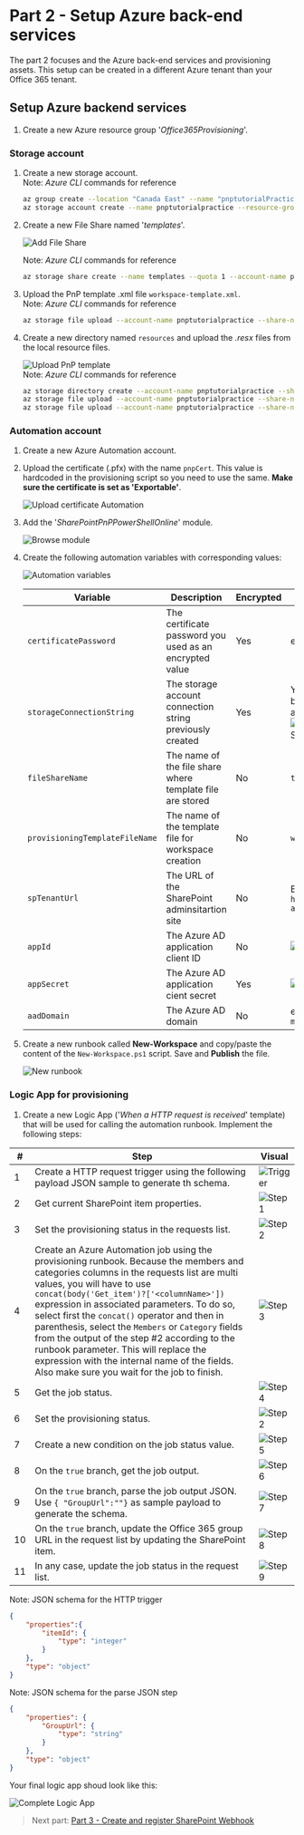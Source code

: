 # Part 2 - Setup Azure back-end services

The part 2 focuses and the Azure back-end services and provisioning assets. This setup can be created in a different Azure tenant than your Office 365 tenant.

## Setup Azure backend services

1. Create a new Azure resource group '_Office365Provisioning_'.

### Storage account

1. Create a new storage account.  
    Note: _Azure CLI_ commands for reference
    ```bash
    az group create --location "Canada East" --name "pnptutorialPractice"
    az storage account create --name pnptutorialpractice --resource-group "pnptutorialPractice" --location "Canada East" --sku Standard_LRS --kind StorageV2
    ```
1. Create a new File Share named '_templates_'.

    ![Add File Share](../images/file_share.png)  

    Note: _Azure CLI_ commands for reference
    ```bash
    az storage share create --name templates --quota 1 --account-name pnptutorialpractice
    ```

1. Upload the PnP template .xml file `workspace-template.xml`.  
    Note: _Azure CLI_ commands for reference
    ```bash
    az storage file upload --account-name pnptutorialpractice --share-name "templates" --source ./templates/workspace-template.xml --path workspace-template.xml
    ```

1. Create a new directory named `resources` and upload the _.resx_ files from the local resource files.

    ![Upload PnP template](../images/upload_template.png)  
    Note: _Azure CLI_ commands for reference
    ```bash
    az storage directory create --account-name pnptutorialpractice --share-name templates --name resources
    az storage file upload --account-name pnptutorialpractice --share-name "templates" --source ./templates/resources/pnp-workspace-en-us.resx --path resources/pnp-workspace-en-us.resx
    az storage file upload --account-name pnptutorialpractice --share-name "templates" --source ./templates/resources/pnp-workspace-fr-fr.resx --path resources/pnp-workspace-fr-fr.resx
    ```

### Automation account

1. Create a new Azure Automation account.

1. Upload the certificate (.pfx) with the name `pnpCert`. This value is hardcoded in the provisioning script so you need to use the same. **Make sure the certificate is set as 'Exportable'**.

    ![Upload certificate Automation](../images/upload_cert_automation.png)

1. Add the '_SharePointPnPPowerShellOnline_' module.

    ![Browse module](../images/browse_modules.png)

1. Create the following automation variables with corresponding values:

    ![Automation variables](../images/automation_variables.png)

    | Variable | Description | Encrypted | Value |
    | -------- | ----- | ----- | ------ |
    | `certificatePassword` | The certificate password you used as an encrypted value | Yes | ex: '`pass@word1`'
    | `storageConnectionString` | The storage account connection string previously created | Yes | You can get this value by browsing your storage account.<br> ![Storage Connection String](../images/storage_connection_string.png)
    | `fileShareName` | The name of the file share where template file are stored | No | `templates`
    | `provisioningTemplateFileName` | The name of the template file for workspace creation | No | `workspace-template.xml`
    | `spTenantUrl` | The URL of the SharePoint adminsitartion site | No |Ex: `https://<your_tenant>-admin.sharepoint.com`
    | `appId` | The Azure AD application client ID | No | ![Azure AD app client ID](../images/azure_ad_clientid.png)
    | `appSecret` | The Azure AD application cient secret | Yes | ![Azure AD app secret](../images/new_secret.png)
    | `aadDomain` | The Azure AD domain | No | ex: `mydomain.com` or `mycompany.onmicrosoft.com`

1. Create a new runbook called **New-Workspace** and copy/paste the content of the `New-Workspace.ps1` script. Save and **Publish** the file.

    ![New runbook](../images/new-runbook.png)

### Logic App for provisioning

1. Create a new Logic App ('_When a HTTP request is received_' template) that will be used for calling the automation runbook. Implement the following steps:

| # | Step | Visual 
| -- | ----- | ------ |
| 1  |Create a HTTP request trigger using the following payload JSON sample to generate th schema.| ![Trigger](../images/logicapp_trigger.png) |
| 2  | Get current SharePoint item properties.| ![Step 1](../images/logicapp_step1.png) |
| 3  | Set the provisioning status in the requests list. |  ![Step 2](../images/logicapp_step2.png) |
| 4  | Create an Azure Automation job using the provisioning runbook. Because the members and categories columns in the requests list are multi values, you will have to use `concat(body('Get_item')?['<columnName>'])` expression in associated parameters. To do so, select first the `concat()` operator and then in parenthesis, select the `Members` or `Category` fields from the output of the step #2 according to the runbook parameter. This will replace the expression with the internal name of the fields. Also make sure you wait for the job to finish. | ![Step 3](../images/logicapp_step3.png) |
| 5 | Get the job status. |  ![Step 4](../images/logicapp_step4.png) |
| 6 | Set the provisioning status. |  ![Step 2](../images/logicapp_step2.png) |
| 7 | Create a new condition on the job status value. | ![Step 5](../images/logicapp_step5.png) |
| 8 | On the `true` branch, get the job output. | ![Step 6](../images/logicapp_step6.png)
| 9 | On the `true` branch, parse the job output JSON. Use `{ "GroupUrl":""}` as sample payload to generate the schema. | ![Step 7](../images/logicapp_step7.png)
| 10 | On the `true` branch, update the Office 365 group URL in the request list by updating the SharePoint item. | ![Step 8](../images/logicapp_step8.png)
| 11 | In any case, update the job status in the request list. | ![Step 9](../images/logicapp_step9.png)

Note: JSON schema for the HTTP trigger
```JSON
{
    "properties":{
        "itemId": {
            "type": "integer"
        }
    },
    "type": "object"
}
```

Note: JSON schema for the parse JSON step
```JSON
{
    "properties": {
        "GroupUrl": {
            "type": "string"
        }
    },
    "type": "object"
}
```

Your final logic app shoud look like this:

![Complete Logic App](../images/logicapp_final.png)

> Next part: [Part 3 - Create and register SharePoint Webhook](./PART3.md)
